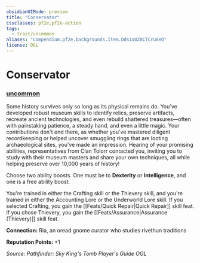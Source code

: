 ```yaml
---
obsidianUIMode: preview
title: "Conservator"
cssclasses: pf2e,pf2e-action
tags:
  - trait/uncommon
aliases: "Compendium.pf2e.backgrounds.Item.Ods1qOZ8CTCru8XQ"
license: OGL
---
```

# Conservator

### [uncommon](uncommon "Uncommon Rarity Trait")






Some history survives only so long as its physical remains do. You've developed robust museum skills to identify relics, preserve artifacts, recreate ancient technologies, and even rebuild shattered treasures—often with painstaking patience, a steady hand, and even a little magic. Your contributions don't end there, as whether you've mastered diligent recordkeeping or helped uncover smuggling rings that are looting archaeological sites, you've made an impression. Hearing of your promising abilities, representatives from Clan Tolorr contacted you, inviting you to study with their museum masters and share your own techniques, all while helping preserve over 10,000 years of history!

Choose two ability boosts. One must be to **Dexterity** or **Intelligence**, and one is a free ability boost.

You're trained in either the Crafting skill or the Thievery skill, and you're trained in either the Accounting Lore or the Underworld Lore skill. If you selected Crafting, you gain the [[Feats/Quick Repair|Quick Repair]] skill feat. If you chose Thievery, you gain the [[Feats/Assurance|Assurance (Thievery)]] skill feat.

**Connection:** Ria, an oread gnome curator who studies rivethun traditions

**Reputation Points:** +1

*Source: Pathfinder: Sky King's Tomb Player's Guide*
*OGL*
